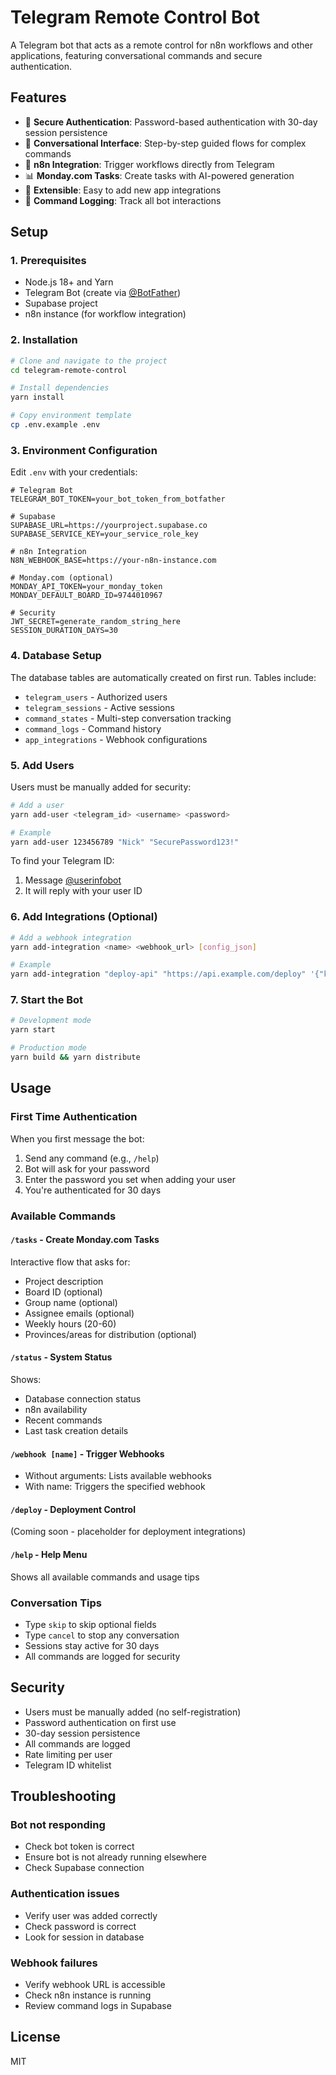 # Telegram Remote Control Bot

A Telegram bot that acts as a remote control for n8n workflows and other applications, featuring conversational commands and secure authentication.

## Features

- 🔐 **Secure Authentication**: Password-based authentication with 30-day session persistence
- 💬 **Conversational Interface**: Step-by-step guided flows for complex commands
- 🚀 **n8n Integration**: Trigger workflows directly from Telegram
- 📊 **Monday.com Tasks**: Create tasks with AI-powered generation
- 🔌 **Extensible**: Easy to add new app integrations
- 📝 **Command Logging**: Track all bot interactions

## Setup

### 1. Prerequisites

- Node.js 18+ and Yarn
- Telegram Bot (create via [@BotFather](https://t.me/botfather))
- Supabase project
- n8n instance (for workflow integration)

### 2. Installation

```bash
# Clone and navigate to the project
cd telegram-remote-control

# Install dependencies
yarn install

# Copy environment template
cp .env.example .env
```

### 3. Environment Configuration

Edit `.env` with your credentials:

```env
# Telegram Bot
TELEGRAM_BOT_TOKEN=your_bot_token_from_botfather

# Supabase
SUPABASE_URL=https://yourproject.supabase.co
SUPABASE_SERVICE_KEY=your_service_role_key

# n8n Integration
N8N_WEBHOOK_BASE=https://your-n8n-instance.com

# Monday.com (optional)
MONDAY_API_TOKEN=your_monday_token
MONDAY_DEFAULT_BOARD_ID=9744010967

# Security
JWT_SECRET=generate_random_string_here
SESSION_DURATION_DAYS=30
```

### 4. Database Setup

The database tables are automatically created on first run. Tables include:
- `telegram_users` - Authorized users
- `telegram_sessions` - Active sessions
- `command_states` - Multi-step conversation tracking
- `command_logs` - Command history
- `app_integrations` - Webhook configurations

### 5. Add Users

Users must be manually added for security:

```bash
# Add a user
yarn add-user <telegram_id> <username> <password>

# Example
yarn add-user 123456789 "Nick" "SecurePassword123!"
```

To find your Telegram ID:
1. Message [@userinfobot](https://t.me/userinfobot)
2. It will reply with your user ID

### 6. Add Integrations (Optional)

```bash
# Add a webhook integration
yarn add-integration <name> <webhook_url> [config_json]

# Example
yarn add-integration "deploy-api" "https://api.example.com/deploy" '{"key": "value"}'
```

### 7. Start the Bot

```bash
# Development mode
yarn start

# Production mode
yarn build && yarn distribute
```

## Usage

### First Time Authentication

When you first message the bot:
1. Send any command (e.g., `/help`)
2. Bot will ask for your password
3. Enter the password you set when adding your user
4. You're authenticated for 30 days

### Available Commands

#### `/tasks` - Create Monday.com Tasks
Interactive flow that asks for:
- Project description
- Board ID (optional)
- Group name (optional)
- Assignee emails (optional)
- Weekly hours (20-60)
- Provinces/areas for distribution (optional)

#### `/status` - System Status
Shows:
- Database connection status
- n8n availability
- Recent commands
- Last task creation details

#### `/webhook [name]` - Trigger Webhooks
- Without arguments: Lists available webhooks
- With name: Triggers the specified webhook

#### `/deploy` - Deployment Control
(Coming soon - placeholder for deployment integrations)

#### `/help` - Help Menu
Shows all available commands and usage tips

### Conversation Tips

- Type `skip` to skip optional fields
- Type `cancel` to stop any conversation
- Sessions stay active for 30 days
- All commands are logged for security

## Security

- Users must be manually added (no self-registration)
- Password authentication on first use
- 30-day session persistence
- All commands are logged
- Rate limiting per user
- Telegram ID whitelist

## Troubleshooting

### Bot not responding
- Check bot token is correct
- Ensure bot is not already running elsewhere
- Check Supabase connection

### Authentication issues
- Verify user was added correctly
- Check password is correct
- Look for session in database

### Webhook failures
- Verify webhook URL is accessible
- Check n8n instance is running
- Review command logs in Supabase

## License

MIT

